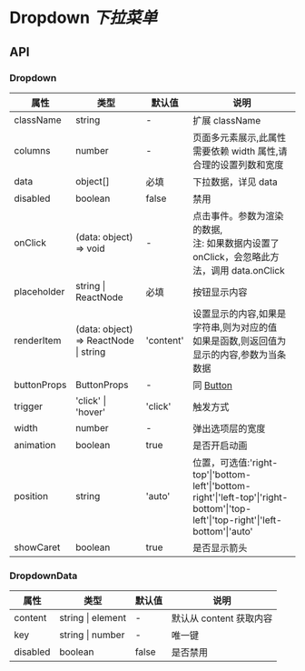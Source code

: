# Dropdown _下拉菜单_

<example />

## API

### Dropdown

| 属性        | 类型                                  | 默认值    | 说明                                                                                                                                |
| ----------- | ------------------------------------- | --------- | ----------------------------------------------------------------------------------------------------------------------------------- |
| className   | string                                | -         | 扩展 className                                                                                                                      |
| columns     | number                                | -         | 页面多元素展示,此属性需要依赖 width 属性,请合理的设置列数和宽度                                                                     |
| data        | object[]                              | 必填      | 下拉数据，详见 data                                                                                                                 |
| disabled    | boolean                               | false     | 禁用                                                                                                                                |
| onClick     | (data: object) => void                | -         | 点击事件。参数为渲染的数据, <br /> 注: 如果数据内设置了 onClick，会忽略此方法，调用 data.onClick                                    |
| placeholder | string \| ReactNode                   | 必填      | 按钮显示内容                                                                                                                        |
| renderItem  | (data: object) => ReactNode \| string | 'content' | 设置显示的内容,如果是字符串,则为对应的值<br />如果是函数,则返回值为显示的内容,参数为当条数据                                        |
| buttonProps | ButtonProps                           | -         | 同 [Button](/components/Button)                                                                                                     |
| trigger     | 'click' \| 'hover'                    | 'click'   | 触发方式                                                                                                                            |
| width       | number                                | -         | 弹出选项层的宽度                                                                                                                    |
| animation   | boolean                               | true      | 是否开启动画                                                                                                                        |
| position    | string                                | 'auto'    | 位置，可选值:'right-top'\|'bottom-left'\|'bottom-right'\|'left-top'\|'right-bottom'\|'top-left'\|'top-right'\|'left-bottom'\|'auto' |
| showCaret   | boolean                               | true      | 是否显示箭头                                                                                                                        |

### DropdownData

| 属性     | 类型              | 默认值 | 说明                    |
| -------- | ----------------- | ------ | ----------------------- |
| content  | string \| element | -      | 默认从 content 获取内容 |
| key      | string \| number  | -      | 唯一键                  |
| disabled | boolean           | false  | 是否禁用                |

